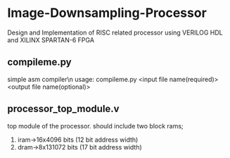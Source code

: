 # Image-Downsampling-Processor
Design and Implementation of RISC related processor using VERILOG HDL and XILINX SPARTAN-6 FPGA

## compileme.py
simple asm compiler\n
usage:
compileme.py <input file name(required)> <output file name(optional)>

## processor_top_module.v
top module of the processor. should include two block rams;
1. iram->16x4096 bits (12 bit address width)
2. dram->8x131072 bits (17 bit address width)
